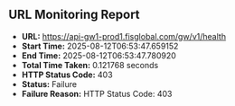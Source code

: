 ## URL Monitoring Report

- **URL:** https://api-gw1-prod1.fisglobal.com/gw/v1/health
- **Start Time:** 2025-08-12T06:53:47.659152
- **End Time:** 2025-08-12T06:53:47.780920
- **Total Time Taken:** 0.121768 seconds
- **HTTP Status Code:** 403
- **Status:** Failure
- **Failure Reason:** HTTP Status Code: 403
